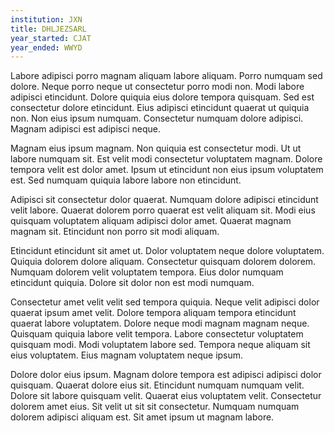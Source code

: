 ```yaml
---
institution: JXN
title: DHLJEZSARL
year_started: CJAT
year_ended: WWYD
---
```


Labore adipisci porro magnam aliquam labore aliquam. Porro numquam sed dolore. Neque porro neque ut consectetur porro modi non. Modi labore adipisci etincidunt. Dolore quiquia eius dolore tempora quisquam. Sed est consectetur dolore etincidunt. Eius adipisci etincidunt quaerat ut quiquia non. Non eius ipsum numquam. Consectetur numquam dolore adipisci. Magnam adipisci est adipisci neque.

Magnam eius ipsum magnam. Non quiquia est consectetur modi. Ut ut labore numquam sit. Est velit modi consectetur voluptatem magnam. Dolore tempora velit est dolor amet. Ipsum ut etincidunt non eius ipsum voluptatem est. Sed numquam quiquia labore labore non etincidunt.

Adipisci sit consectetur dolor quaerat. Numquam dolore adipisci etincidunt velit labore. Quaerat dolorem porro quaerat est velit aliquam sit. Modi eius quisquam voluptatem aliquam adipisci dolor amet. Quaerat magnam magnam sit. Etincidunt non porro sit modi aliquam.

Etincidunt etincidunt sit amet ut. Dolor voluptatem neque dolore voluptatem. Quiquia dolorem dolore aliquam. Consectetur quisquam dolorem dolorem. Numquam dolorem velit voluptatem tempora. Eius dolor numquam etincidunt quiquia. Dolore sit dolor non est modi numquam.

Consectetur amet velit velit sed tempora quiquia. Neque velit adipisci dolor quaerat ipsum amet velit. Dolore tempora aliquam tempora etincidunt quaerat labore voluptatem. Dolore neque modi magnam magnam neque. Quisquam quiquia labore velit tempora. Labore consectetur voluptatem quisquam modi. Modi voluptatem labore sed. Tempora neque aliquam sit eius voluptatem. Eius magnam voluptatem neque ipsum.

Dolore dolor eius ipsum. Magnam dolore tempora est adipisci adipisci dolor quisquam. Quaerat dolore eius sit. Etincidunt numquam numquam velit. Dolore sit labore quisquam velit. Quaerat eius voluptatem velit. Consectetur dolorem amet eius. Sit velit ut sit sit consectetur. Numquam numquam dolorem adipisci aliquam est. Sit amet ipsum ut magnam labore.
    